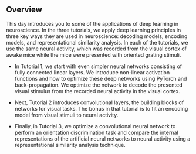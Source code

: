## Overview
This day introduces you to some of the applications of deep learning in neuroscience. 
In the three tutorials, we apply deep learning principles in three key ways they are used in neuroscience: decoding models, encoding models, and representational similarity analysis.
In each of the tutorials, we use the same neural activity, which was recorded from the visual cortex of awake mice while the mice were presented with oriented grating stimuli. 
- In Tutorial 1, we start with even simpler neural networks consisting of fully connected linear layers. We introduce non-linear activation functions and how to optimize these deep networks using PyTorch and back-propagation. We optimize the network to decode the presented visual stimulus from the recorded neural activity in the visual cortex.
   
- Next, Tutorial 2 introduces convolutional layers, the building blocks of networks for visual tasks. The bonus in that tutorial is to fit an encoding model from visual stimuli to neural activity.
- Finally, in Tutorial 3, we optimize a convolutional neural network to perform an orientation discrimination task and compare the internal representations of the artificial neural networks to neural activity using a representational similarity analysis technique.

